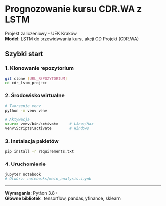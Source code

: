 # Prognozowanie kursu CDR.WA z LSTM

Projekt zaliczeniowy - UEK Kraków  
**Model**: LSTM do przewidywania kursu akcji CD Projekt (CDR.WA)

## Szybki start

### 1. Klonowanie repozytorium

```bash
git clone [URL_REPOZYTORIUM]
cd cdr_lstm_project
```

### 2. Środowisko wirtualne

```bash
# Tworzenie venv
python -m venv venv

# Aktywacja
source venv/bin/activate     # Linux/Mac
venv\Scripts\activate        # Windows
```

### 3. Instalacja pakietów

```bash
pip install -r requirements.txt
```

### 4. Uruchomienie

```bash
jupyter notebook
# Otwórz: notebooks/main_analysis.ipynb
```

---

**Wymagania**: Python 3.8+  
**Główne biblioteki**: tensorflow, pandas, yfinance, sklearn

